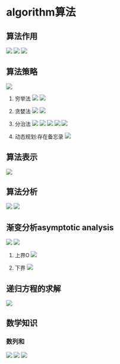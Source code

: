# algorithm算法

## 算法作用
![](.algorithm_images/algorithm_purpose.png)
![](.algorithm_images/algorithm_purpose1.png)
![](.algorithm_images/algorithm_purpose2.png)

## 算法策略
![](.algorithm_images/algorithm_class.png)

1. 穷举法
![](.algorithm_images/example_1.png)
![](.algorithm_images/example_2.png)

2. 贪婪法
![](.algorithm_images/example_3.png)
![](.algorithm_images/example_4.png)

3. 分治法
![](.algorithm_images/divid_n_conqur.png)
![](.algorithm_images/divid__n_conqour2.png)
![](.algorithm_images/divid_n_conqour3.png)
![](.algorithm_images/example_5.png)
![](.algorithm_images/example_6.png)

4. 动态规划:存在备忘录
![](.algorithm_images/dp1.png)

## 算法表示
![](.algorithm_images/algorithm_expression.png)

## 算法分析
![](.algorithm_images/analysis_performance.png)
![](.algorithm_images/analysis2.png)

## 渐变分析asymptotic analysis
![](.algorithm_images/asymptotic_analysis.png)
![](.algorithm_images/symbol.png)

1. 上界O
![](.algorithm_images/O_symbol.png)

2. 下界
![](.algorithm_images/symbol_2.png)

## 递归方程的求解
![](.algorithm_images/iterate_result.png)

## 数学知识
### 数列和
![](.algorithm_images/number_sum.png)
![](.algorithm_images/number_sum2.png)
![](.algorithm_images/number_sum3.png)
